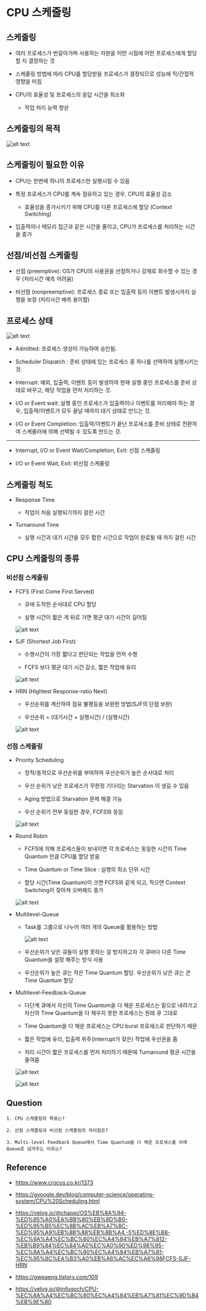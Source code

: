 # CPU 스케줄링

## 스케줄링

 - 여러 프로세스가 번갈아가며 사용하는 자원을 어떤 시점에 어떤 프로세스에게 할당할 지 결정하는 것

 - 스케줄링 방법에 따라 CPU를 할당받을 프로세스가 결정되므로 성능에 직/간접적 영향을 미침

 - CPU의 효율성 및 프로세스의 응답 시간을 최소화
    - 작업 처리 능력 향상


## 스케줄링의 목적
 ![alt text](images\CPU스케줄링\1.png)


## 스케줄링이 필요한 이유
 
 - CPU는 한번에 하나의 프로세스만 실행시킬 수 있음

 - 특정 프로세스가 CPU를 계속 점유하고 있는 경우, CPU의 효율성 감소
    - 효율성을 증가시키기 위해 CPU를 다른 프로세스에 할당 (Context Switching)

 - 입출력이나 메모리 접근과 같은 시간을 줄이고, CPU가 프로세스를 처리하는 시간을 증가


## 선점/비선점 스케줄링

 - 선점 (preemptive): OS가 CPU의 사용권을 선점하거나 강제로 회수할 수 있는 경우 (처리시간 예측 어려움)

 - 비선점 (nonpreemptive): 프로세스 종료 또는 입출력 등의 이벤트 발생시까지 실행을 보장 (처리사간 예측 용이함)


## 프로세스 상태 
 ![alt text](images\CPU스케줄링\2.png)

 - Admitted: 프로세스 생성이 가능하여 승인됨.

 - Scheduler Dispatch : 준비 상태에 있는 프로세스 중 하나를 선택하여 실행시키는 것.

 - Interrupt: 예외, 입출력, 이벤트 등이 발생하여 현재 실행 중인 프로세스를 준비 상태로 바꾸고, 해당 작업을 먼저 처리하는 것.

 - I/O or Event wait: 실행 중인 프로세스가 입출력이나 이벤트를 처리해야 하는 경우, 입출력/이벤트가 모두 끝날 때까지 대기 상태로 만드는 것.

 - I/O or Event Completion: 입출력/이벤트가 끝난 프로세스를 준비 상태로 전환하여 스케줄러에 의해 선택될 수 있도록 만드는 것.

---

 - Interrupt, I/O or Event Wait/Completion, Exit: 선점 스케줄링

 - I/O or Event Wait, Exit: 비선점 스케줄링


## 스케줄링 척도

 - Response Time

    - 작업이 처음 실행되기까지 걸린 시간

 - Turnaround Time

    - 실행 시간과 대기 시간을 모두 합한 시간으로 작업이 완료될 때 까지 걸린 시간


## CPU 스케줄링의 종류

### 비선점 스케줄링

 - FCFS (First Come First Served)

    - 큐에 도착한 순서대로 CPU 할당

    - 실행 시간이 짧은 게 뒤로 가면 평균 대기 시간이 길어짐

    ![alt text](images\CPU스케줄링\3.png)

 - SJF (Shortest Job First)

    - 수행시간이 가장 짧다고 판단되는 작업을 먼저 수행

    - FCFS 보다 평균 대기 시간 감소, 짧은 작업에 유리

    ![alt text](images\CPU스케줄링\4.png)

 - HRN (Hightest Response-ratio Next)

    - 우선순위를 계산하여 점유 불평등을 보완한 방법(SJF의 단점 보완)

    - 우선순위 = (대기시간 + 실행시간) / (실행시간)

    ![alt text](https://velog.velcdn.com/images%2Fchappi%2Fpost%2F3eaf72f6-4126-482f-9c33-5856d1b7e189%2F9.png)


### 선점 스케줄링 

 - Priority Scheduling

    - 정적/동적으로 우선순위를 부여하여 우선순위가 높은 순서대로 처리

    - 우선 순위가 낮은 프로세스가 무한정 기다리는 Starvation 이 생길 수 있음

    - Aging 방법으로 Starvation 문제 해결 가능

    - 우선 순위가 전부 동일한 경우, FCFS와 동일

    ![alt text](images\CPU스케줄링\5.png)

 - Round Robin

    - FCFS에 의해 프로세스들이 보내지면 각 프로세스는 동일한 시간의 Time Quantum 만큼 CPU를 할당 받음

    - Time Quantum or Time Slice : 실행의 최소 단위 시간

    - 할당 시간(Time Quantum)이 크면 FCFS와 같게 되고, 작으면 Context Switching이 잦아져 오버헤드 증가

    ![alt text](images\CPU스케줄링\6.png)

 - Multilevel-Queue

    - Task를 그룹으로 나누어 여러 개의 Queue를 활용하는 방법

        ![alt text](images\CPU스케줄링\7.png)

    - 우선순위가 낮은 큐들이 실행 못하는 걸 방지하고자 각 큐마다 다른 Time Quantum을 설정 해주는 방식 사용

    - 우선순위가 높은 큐는 작은 Time Quantum 할당. 우선순위가 낮은 큐는 큰 Time Quantum 할당

- Multilevel-Feedback-Queue

    - 다단계 큐에서 자신의 Time Quantum을 다 채운 프로세스는 밑으로 내려가고 자신의 Time Quantum을 다 채우지 못한 프로세스는 원래 큐 그대로

    - Time Quantum을 다 채운 프로세스는 CPU burst 프로세스로 판단하기 때문

    - 짧은 작업에 유리, 입출력 위주(Interrupt가 잦은) 작업에 우선권을 줌

    - 처리 시간이 짧은 프로세스를 먼저 처리하기 때문에 Turnaround 평균 시간을 줄여줌

  ![alt text](images\CPU스케줄링\8.png)
  
  ![alt text](images\CPU스케줄링\9.png)


## Question

    1. CPU 스케줄링의 목표는?

    2. 선점 스케줄링과 비선점 스케줄링의 차이점은?

    3. Multi-level Feedback Queue에서 Time Quantum을 다 채운 프로세스를 아래 Queue로 넘겨주는 이유는?


## Reference

 - https://www.crocus.co.kr/1373

 - https://gyoogle.dev/blog/computer-science/operating-system/CPU%20Scheduling.html

 - https://velog.io/@chappi/OS%EB%8A%94-%ED%95%A0%EA%BB%80%EB%8D%B0-%ED%95%B5%EC%8B%AC%EB%A7%8C-%ED%95%A9%EB%8B%88%EB%8B%A4.-5%ED%8E%B8-%EC%8A%A4%EC%BC%80%EC%A4%84%EB%A7%812-%EB%B9%84%EC%84%A0%EC%A0%90%ED%98%95-%EC%8A%A4%EC%BC%80%EC%A4%84%EB%A7%81-%EC%95%8C%EA%B3%A0%EB%A6%AC%EC%A6%98FCFS-SJF-HRN

 - https://gwpaeng.tistory.com/109

 - https://velog.io/@infoqoch/CPU-%EC%8A%A4%EC%BC%80%EC%A4%84%EB%A7%81%EC%9D%B4%EB%9E%80
